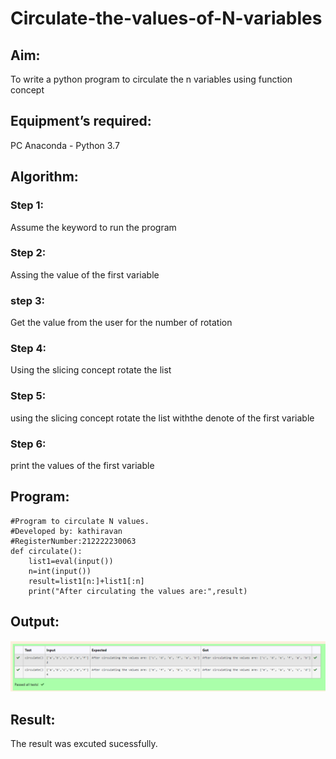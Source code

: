 # Circulate-the-values-of-N-variables
## Aim:
To write a python program to circulate the n variables using function concept
## Equipment’s required:
PC
Anaconda - Python 3.7
## Algorithm: 
### Step 1:

Assume the keyword to run the program
### Step 2:

Assing the value of the first variable
### step 3:

Get the value from the user for the number of rotation
### Step 4:

Using the slicing concept rotate the list
### Step 5:

using the slicing concept rotate the list withthe denote of the first variable
### Step 6:

print the values of the first variable

## Program:
```
#Program to circulate N values.
#Developed by: kathiravan
#RegisterNumber:212222230063
def circulate():
    list1=eval(input())
    n=int(input())
    result=list1[n:]+list1[:n]
    print("After circulating the values are:",result)
```
## Output:

![output](circulate.png)

## Result:
The result was excuted sucessfully.
